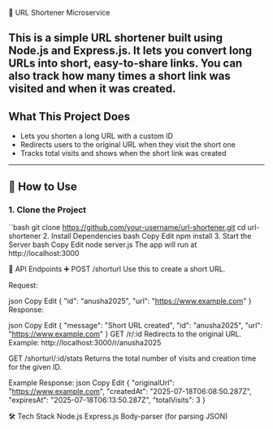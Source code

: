 🔗 URL Shortener Microservice

This is a simple URL shortener built using **Node.js** and **Express.js**. It lets you convert long URLs into short, easy-to-share links. You can also track how many times a short link was visited and when it was created.
---
## What This Project Does
- Lets you shorten a long URL with a custom ID  
- Redirects users to the original URL when they visit the short one  
- Tracks total visits and shows when the short link was created  
---
## 🧪 How to Use
### 1. Clone the Project
``bash
git clone https://github.com/your-username/url-shortener.git
cd url-shortener
2. Install Dependencies
bash
Copy
Edit
npm install
3. Start the Server
bash
Copy
Edit
node server.js
The app will run at http://localhost:3000

📮 API Endpoints
➕ POST /shorturl
Use this to create a short URL.

Request:

json
Copy
Edit
{
  "id": "anusha2025",
  "url": "https://www.example.com"
}
Response:

json
Copy
Edit
{
  "message": "Short URL created",
  "id": "anusha2025",
  "url": "https://www.example.com"
}
GET /r/:id
Redirects to the original URL.
Example: http://localhost:3000/r/anusha2025

GET /shorturl/:id/stats
Returns the total number of visits and creation time for the given ID.

Example Response:
json
Copy
Edit
{
  "originalUrl": "https://www.example.com",
  "createdAt": "2025-07-18T06:08:50.287Z",
  "expiresAt": "2025-07-18T06:13:50.287Z",
  "totalVisits": 3
}

🛠 Tech Stack
Node.js
Express.js
Body-parser (for parsing JSON)

